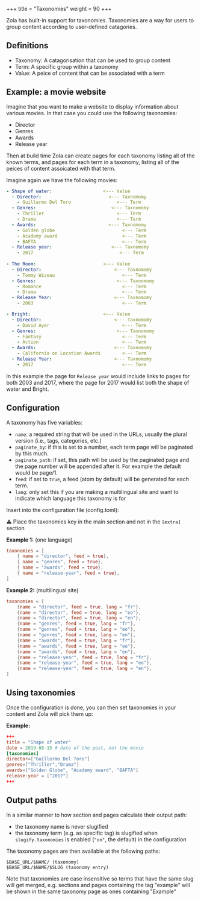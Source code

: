 +++
title = "Taxonomies"
weight = 90
+++

Zola has built-in support for taxonomies. Taxonomies are a way for users to group content according to user-defined catagories.

## Definitions

- Taxonomy: A catagorisation that can be used to group content 
- Term: A specific group within a taxonomy 
- Value: A peice of content that can be associated with a term

## Example: a movie website

Imagine that you want to make a website to display information about various movies. In that case you could use the following taxonomies:

- Director
- Genres
- Awards
- Release year

Then at build time Zola can create pages for each taxonomy listing all of the known terms, and pages for each term in a taxonomy, listing all of the peices of content assoicated with that term. 

Imagine again we have the following movies: 
```yaml
- Shape of water:                   <--- Value
  - Director:                         <--- Taxnomomy
    - Guillermo Del Toro                 <--- Term
  - Genres:                            <--- Taxnomomy
    - Thriller                           <--- Term
    - Drama                              <--- Term
  - Awards:                           <--- Taxnomomy
    - Golden globe                         <--- Term
    - Academy award                        <--- Term
    - BAFTA                                <--- Term
  - Release year:                      <--- Taxnomomy
    - 2017                                <--- Term
    
- The Room:                         <--- Value
  - Director:                           <--- Taxnomomy
    - Tommy Wiseau                         <--- Term
  - Genres:                              <--- Taxnomomy
    - Romance                              <--- Term
    - Drama                                <--- Term
  - Release Year:                       <--- Taxnomomy
    - 2003                                 <--- Term

- Bright:                           <--- Value
  - Director:                           <--- Taxnomomy
    - David Ayer                           <--- Term
  - Genres:                              <--- Taxnomomy
    - Fantasy                              <--- Term
    - Action                               <--- Term
  - Awards:                             <--- Taxnomomy
    - California on Location Awards        <--- Term
  - Release Year:                       <--- Taxnomomy
    - 2017                                 <--- Term
```

In this example the page for `Release year` would include links to pages for both 2003 and 2017, where the page for 2017 would list both the shape of water and Bright.

## Configuration

A taxonomy has five variables:

- `name`: a required string that will be used in the URLs, usually the plural version (i.e., tags, categories, etc.)
- `paginate_by`: if this is set to a number, each term page will be paginated by this much.
- `paginate_path`: if set, this path will be used by the paginated page and the page number will be appended after it.
For example the default would be page/1.
- `feed`: if set to `true`, a feed (atom by default) will be generated for each term.
- `lang`: only set this if you are making a multilingual site and want to indicate which language this taxonomy is for

Insert into the configuration file (config.toml):

⚠️ Place the taxonomies key in the main section and not in the `[extra]` section

**Example 1:** (one language)

```toml
taxonomies = [
    { name = "director", feed = true},
    { name = "genres", feed = true},
    { name = "awards", feed = true},
    { name = "release-year", feed = true},
]
```

**Example 2:** (multilingual site)

```toml
taxonomies = [
    {name = "director", feed = true, lang = "fr"},
    {name = "director", feed = true, lang = "eo"},
    {name = "director", feed = true, lang = "en"},
    {name = "genres", feed = true, lang = "fr"},
    {name = "genres", feed = true, lang = "eo"},
    {name = "genres", feed = true, lang = "en"},
    {name = "awards", feed = true, lang = "fr"},
    {name = "awards", feed = true, lang = "eo"},
    {name = "awards", feed = true, lang = "en"},
    {name = "release-year", feed = true, lang = "fr"},
    {name = "release-year", feed = true, lang = "eo"},
    {name = "release-year", feed = true, lang = "en"},
]
```

## Using taxonomies

Once the configuration is done, you can then set taxonomies in your content and Zola will pick them up:

**Example:**

```toml
+++
title = "Shape of water"
date = 2019-08-15 # date of the post, not the movie
[taxonomies]
director=["Guillermo Del Toro"]
genres=["Thriller","Drama"]
awards=["Golden Globe", "Academy award", "BAFTA"]
release-year = ["2017"]
+++
```

## Output paths

In a similar manner to how section and pages calculate their output path:
- the taxonomy name is never slugified
- the taxonomy term (e.g. as specific tag) is slugified when `slugify.taxonomies` is enabled (`"on"`, the default) in the configuration

The taxonomy pages are then available at the following paths:

```plain
$BASE_URL/$NAME/ (taxonomy)
$BASE_URL/$NAME/$SLUG (taxonomy entry)
```
Note that taxonomies are case insensitive so terms that have the same slug will get merged, e.g. sections and pages containing the tag "example" will be shown in the same taxonomy page as ones containing "Example" 
